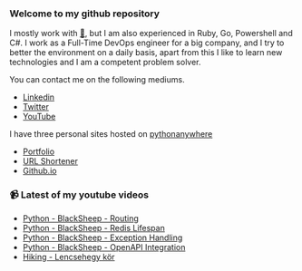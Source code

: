 ### Welcome to my github repository

I mostly work with [:snake:](https://www.python.org/), but I am also experienced in Ruby, Go, Powershell and C#. I work as a Full-Time DevOps engineer for a big company, and I try to better the environment on a daily basis, apart from this I like to learn new technologies and I am a competent problem solver.

You can contact me on the following mediums.
- [Linkedin](https://www.linkedin.com/in/r3ap3rpy)
- [Twitter](https://twitter.com/r3ap3rpy)
- [YouTube](https://www.youtube.com/channel/UC1qkMXH8d2I9DDAtBSeEHqg)

I have three personal sites hosted on [pythonanywhere](https://www.pythonanywhere.com/)
- [Portfolio](http://r3ap3rpy.pythonanywhere.com/)
- [URL Shortener](http://shortenpy.pythonanywhere.com/)
- [Github.io](https://r3ap3rpy.github.io/)

### :video_camera: Latest of my youtube videos
<!-- YOUTUBE:START -->
- [Python - BlackSheep - Routing](https://www.youtube.com/watch?v=bfhmEq1ZTGM)
- [Python - BlackSheep - Redis Lifespan](https://www.youtube.com/watch?v=LmL_j2uPkKQ)
- [Python - BlackSheep - Exception Handling](https://www.youtube.com/watch?v=mdT7BShrfYc)
- [Python - BlackSheep - OpenAPI Integration](https://www.youtube.com/watch?v=wpgST6DCKSw)
- [Hiking - Lencsehegy kör](https://www.youtube.com/watch?v=6jFZaspP3qE)
<!-- YOUTUBE:END -->

